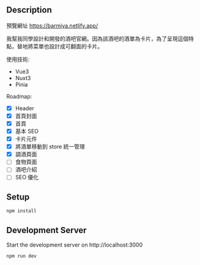 ## Description

預覽網址 https://barmiya.netlify.app/

我幫我同學設計和開發的酒吧官網。因為該酒吧的酒單為卡片，為了呈現這個特點，替地將菜單也設計成可翻面的卡片。

使用技術:
- Vue3
- Nuxt3
- Pinia

Roadmap: 
- [x] Header
- [x] 首頁封面
- [x] 首頁
- [x] 基本 SEO
- [x] 卡片元件
- [x] 將酒單移動到 store 統一管理
- [x] 調酒頁面
- [ ] 食物頁面
- [ ] 酒吧介紹
- [ ] SEO 優化

## Setup

```bash
npm install
```

## Development Server

Start the development server on http://localhost:3000

```bash
npm run dev
```
